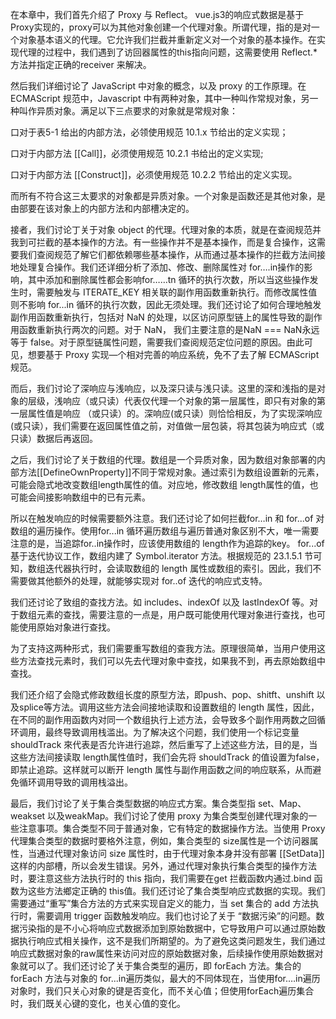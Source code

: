 在本章中，我们首先介绍了 Proxy 与 Reflect。 vue.js3的响应式数据是基于 Proxy实现的，proxy可以为其他对象创建一个代理对象。所谓代理，指的是对一个对象基本语义的代理。它允许我们拦截并重新定义对一个对象的基本操作。在实现代理的过程中，我们遇到了访回器属性的this指向问题，这需要使用 Reflect.*方法并指定正确的receiver 来解决。

然后我们详细讨论了 JavaScript 中对象的概念，以及 proxy 的工作原理。在 ECMAScript 规范中，Javascript 中有两种对象，其中一种叫作常规对象，另一种叫作异质对象。满足以下三点要求的对象就是常规对象：

口对于表5-1 给出的内部方法，必领使用规范 10.1.x 节给出的定义实现；

口对于内部方法 [[Call]]，必须使用规范 10.2.1 书给出的定义实现;

口对于内部方法 [[Construct]]，必须使用规范 10.2.2 节给出的定义实现。

而所有不符合这三太要求的对象都是异质对象。一个对象是函数还是其他对象，是由部要在该对象上的内部方法和内部槽决定的。

接者，我们讨论丁关于对象 object 的代理。代理对象的本质，就是在查阅规范并我到可拦截的基本操作的方法。有一些操作并不是基本操作，而是复合操作，这需要我们查阅规范了解它们都依赖哪些基本操作，从而通过基本操作的拦截方法间接地处理复合操作。我们还详细分析了添加、修改、删除属性对 for….in操作的影响，其中添加和删除属性都会影响for……tn 循环的执行次数，所以当这些操作发生时，需要触发与 ITERATE_KEY 相关联的副作用函数重新执行。而修改属性值则不影响 for...in 循环的执行次数，因此无须处理。我们还讨论了如何合理地触发副作用函数重新执行，包括对 NaN 的处理，以区访问原型链上的属性导致的副作用函数重新执行两次的问题。对于 NaN， 我们主要注意的是NaN === NaN永远等于 false。对于原型链属性问题，需要我们查阅规范定位问题的原因。由此可见，想要基于 Proxy 实现—个相对完善的响应系统，免不了去了解 ECMAScript 规范。

而后，我们讨论了深响应与浅响应，以及深只读与浅只读。这里的深和浅指的是对象的层级，浅响应（或只读）代表仅代理一个对象的第一层属性，即只有对象的第一层属性值是响应 （或只读）的。深响应(或只读）则恰恰相反，为了实现深响应 (或只读），我们需要在返回属性值之前，对值做一层包装，将其包装为响应式（或只读）数据后再返回。

之后，我们讨论了关于数组的代理。数组是一个异质对象，因为数组对象部署的内部方法[[DefineOwnProperty]]不同于常规对象。通过索引为数组设置新的元素，可能会隐式地改变数组length属性的值。对应地，修改数组 length属性的值，也可能会间接影响数组中的已有元素。

所以在触发响应的时候需要额外注意。我们还讨论了如何拦截for…in 和 for...of 对数组的遍历操作。使用for...in 循环遍历数组与遍历普通对象区别不大，唯一需要注意的是，当追踪for..in操作时，应该使用数组的 length作为追踪的key。 for...of基于迭代协议工作，数组内建了 Symbol.iterator 方法。根据规范的 23.1.5.1 节可知，数组迭代器执行时，会读取数组的 length 属性或数组的索引。因此，我们不需要做其他额外的处理，就能够实现对 for..of 迭代的响应式支特。

我们还讨论了致组的查找方法。如 includes、indexOf 以及 lastIndexOf 等。对于数组元素的查找，需要注意的一点是，用户既可能使用代理对象进行查找，也可能使用原始对象进行查找。

为了支持这两种形式，我们需要重写数组的查我方法。原理很简单，当用户使用这些方法查找元素时，我们可以先去代理对象中查找，如果我不到，再去原始数组中查找。

我们还介绍了会隐式修政数组长度的原型方法，即push、pop、shitft、unshift 以及splice等方法。调用这些方法会间接地读取和设置数组的 length 属性，因此，在不同的副作用函数内对同一个数组执行上述方法，会导致多个副作用两数之回循环调用，最终导致调用栈滥出。为了解决这个问题，我们使用一个标记变量 shouldTrack 來代表是否允许进行追踪，然后重写了上述这些方法，目的是，当这些方法间接读取 length属性值时，我们会先将 shouldTrack 的值设置为false， 即禁止追踪。这样就可以断开 length 属性与副作用函数之间的响应联系，从而避免循环调用导致的调用栈溢出。

最后，我们讨论了关于集合类型数据的响应式方案。集合类型指 set、Map、weakset 以及weakMap。我们讨论了使用 proxy 为集合类型创建代理对象的一些注意事项。集合类型不同于普通对象，它有特定的数据操作方法。当使用 Proxy代理集合类型的数据时要格外注意，例如，集合类型的 size属性是一个访问器属性，当通过代理对象访问 size 属性时，由于代理对象本身并没有部署 [[SetData]] 这样的内部槽，所以会发生错误。另外，通过代理对象执行集合类型的操作方法时，要注意这些方法执行时的 this 指向，我们需要在get 拦截函数内通过.bind 函数为这些方法鄉定正确的 this值。我们还讨论了集合类型响应式数据的实现。我们需要通过“重写”集合方法的方式来实现自定义的能力，当 set 集合的 add 方法执行时，需要调用 trigger 函数触发响应。我们也讨论了关于 “数据污染”的问题。数据污染指的是不小心将响应式数据添加到原始数据中，它导致用户可以通过原始数据执行响应式相关操作，这不是我们所期望的。为了避免这类问题发生，我们通过响应式数据对象的raw属性来访问对应的原始数据对象，后续操作使用原始数据对象就可以了。我们还讨论了关于集合类型的遍历，即 forEach 方法。集合的forEach 方法与对象的 for...in遍历类似，最大的不同体现在，当使用for.…in遍历对象时，我们只关心对象的键是否变化，而不关心值；但使用forEach遍历集合时，我们既关心键的变化，也关心值的变化。